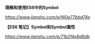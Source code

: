 **理解和使用ES6中的Symbol**

*https://www.jianshu.com/p/f40a77bbd74e*



**【ES6 笔记】Symbol和Symbol属性**

*https://www.jianshu.com/p/71b2f4e8d6db*
